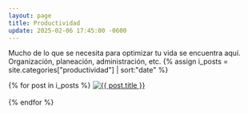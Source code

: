 ```yaml
---
layout: page
title: Productividad
update: 2025-02-06 17:45:00 -0600
---
```

Mucho de lo que se necesita para optimizar tu vida se encuentra aquí. Organización, planeación, administración, etc.
{% assign i_posts = site.categories["productividad"] | sort:"date" %}
<p>{% for post in i_posts %}
    <a href="{{ post.url }}"><img width="auto" max-width="360px" src="{{ post.banner }}" alt="{{ post.title }}"/></a><br><br>
{% endfor %}</p>